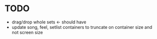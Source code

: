 # TODO

- drag/drop whole sets <- should have
- update song, feel, setlist containers to truncate on container size and not screen size
